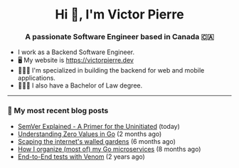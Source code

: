 <h1 align="center">Hi 👋, I'm Victor Pierre</h1>
<h3 align="center">A passionate Software Engineer based in Canada 🇨🇦</h3>

- I work as a Backend Software Engineer.
- 🖥 My website is https://victorpierre.dev
- 👨🏻‍💻 I'm specialized in building the backend for web and mobile applications.
- 👨🏻‍⚖️ I also have a Bachelor of Law degree.

---

### 📝 My most recent blog posts

- [SemVer Explained - A Primer for the Uninitiated](https://victorpierre.dev/articles/semver-for-the-uninitiated/) (today)
- [Understanding Zero Values in Go](https://victorpierre.dev/articles/zero-values-in-go/) (2 months ago)
- [Scaping the internet&#39;s walled gardens](https://victorpierre.dev/articles/scaping-internet-walled-gardens/) (6 months ago)
- [How I organize (most of) my Go microservices](https://victorpierre.dev/articles/my-go-project-organization/) (8 months ago)
- [End-to-End tests with Venom](https://victorpierre.dev/articles/e2e-tests-with-venom/) (2 years ago)
